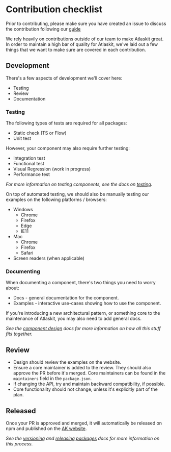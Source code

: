 # Contribution checklist

Prior to contributing, please make sure you have created an issue to discuss the contribution following our [guide](./contributing)

We rely heavily on contributions outside of our team to make Atlaskit great. In order to maintain a high bar of quality for Atlaskit, we've laid out a few things that we want to make sure are covered in each contribution.

## Development

There's a few aspects of development we'll cover here:

* Testing
* Review
* Documentation

### Testing

The following types of tests are required for all packages:

* Static check (TS or Flow)
* Unit test

However, your component may also require further testing:

* Integration test
* Functional test
* Visual Regression (work in progress)
* Performance test

_For more information on testing components, see the docs on [testing](./testing)._

On top of automated testing, we should also be manually testing our examples on the following platforms / browsers:

* Windows
  * Chrome
  * Firefox
  * Edge
  * IE11
* Mac
  * Chrome
  * Firefox
  * Safari
* Screen readers (when applicable)
    
### Documenting

When documenting a component, there's two things you need to worry about:

* Docs - general documentation for the component.
* Examples - interactive use-cases showing how to use the component.

If you're introducing a new architectural pattern, or something core to the maintenance of Atlaskit, you may also need to add general docs.

_See the [component design](./component-design) docs for more information on how all this stuff fits together._

## Review

* Design should review the examples on the website.
* Ensure a core maintainer is added to the review. They should also approve the PR before it's merged. Core maintainers can be found in the `maintainers` field in the `package.json`.
* If changing the API, try and maintain backward compatibility, if possible.
* Core functionality should not change, unless it's explicitly part of the plan.

## Released

Once your PR is approved and merged, it will automatically be released on npm and published on the [AK website](http://atlaskit.atlassian.com/).

_See the [versioning](./versioning) and [releasing packages](./releasing-packages) docs for more information on this process._
